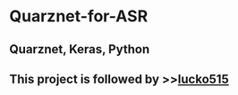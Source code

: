 # Quarznet-for-ASR
## Quarznet, Keras, Python
## This project is followed by >>[lucko515](https://github.com/lucko515/speech-recognition-neural-network)
